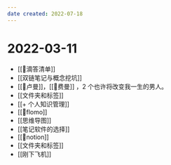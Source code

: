 ```yaml
---
date created: 2022-07-18
---
```


# 2022-03-11

- [[🤖滴答清单]]
- [[双链笔记与概念挖坑]]
- [[🧑卢曼]]，[[🧑费曼]] ，2 个也许将改变我一生的男人。
- [[文件夹和标签]]
- [[+ 个人知识管理]]
- [[🤖flomo]]
- [[思维导图]]
- [[笔记软件的选择]]
- [[🤖notion]]
- [[文件夹和标签]]
- [[刚下飞机]]
